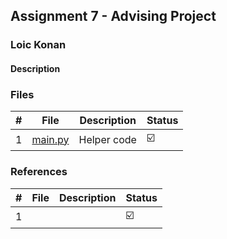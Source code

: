 ## Assignment 7 - Advising Project

### Loic Konan

#### Description

>

### Files

|   #   | File                               | Description          | Status                  |
| :---: | ---------------------------------- | -------------------- | ----------------------- |
|   1   | [main.py](main.py)             | Helper code          | :ballot_box_with_check: |

### References

|   #   | File                               | Description          | Status                  |
| :---: | ---------------------------------- | -------------------- | ----------------------- |
|   1   |              |          | :ballot_box_with_check: |